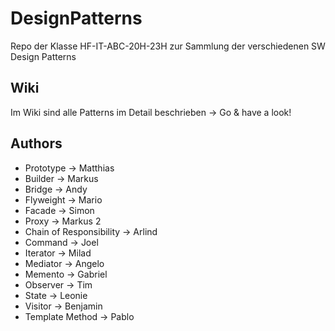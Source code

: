 # DesignPatterns
Repo der Klasse HF-IT-ABC-20H-23H zur Sammlung der verschiedenen SW Design Patterns

## Wiki
Im Wiki sind alle Patterns im Detail beschrieben -> Go & have a look!

## Authors
- Prototype -> Matthias 
- Builder -> Markus 
- Bridge -> Andy 
- Flyweight -> Mario 
- Facade -> Simon 
- Proxy -> Markus 2 
- Chain of Responsibility -> Arlind 
- Command -> Joel 
- Iterator -> Milad 
- Mediator -> Angelo 
- Memento -> Gabriel 
- Observer -> Tim 
- State -> Leonie 
- Visitor -> Benjamin 
- Template Method -> Pablo 
